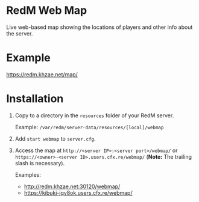 # RedM Web Map

Live web-based map showing the locations of players and other info about the server.

# Example

https://redm.khzae.net/map/

# Installation

1. Copy to a directory in the `resources` folder of your RedM server.

   Example: `/var/redm/server-data/resources/[local]/webmap`

2. Add `start webmap` to `server.cfg`.

3. Access the map at `http://<server IP>:<server port>/webmap/` or `https://<owner>-<server ID>.users.cfx.re/webmap/` (**Note:** The trailing slash is necessary).
   
   Examples:
   - http://redm.khzae.net:30120/webmap/
   - https://kibukj-jqv8ok.users.cfx.re/webmap/
